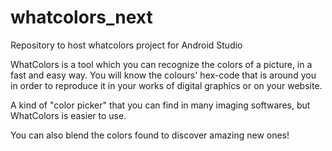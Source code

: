 # whatcolors_next
Repository to host whatcolors project for Android Studio

WhatColors is a tool which you can recognize the colors of a picture, in a fast and easy way. 
You will know the colours' hex-code that is around you in order to reproduce it in your works of digital graphics or on your website. 

A kind of "color picker" that you can find in many imaging softwares, but WhatColors is easier to use.

You can also blend the colors found to discover amazing new ones! 
